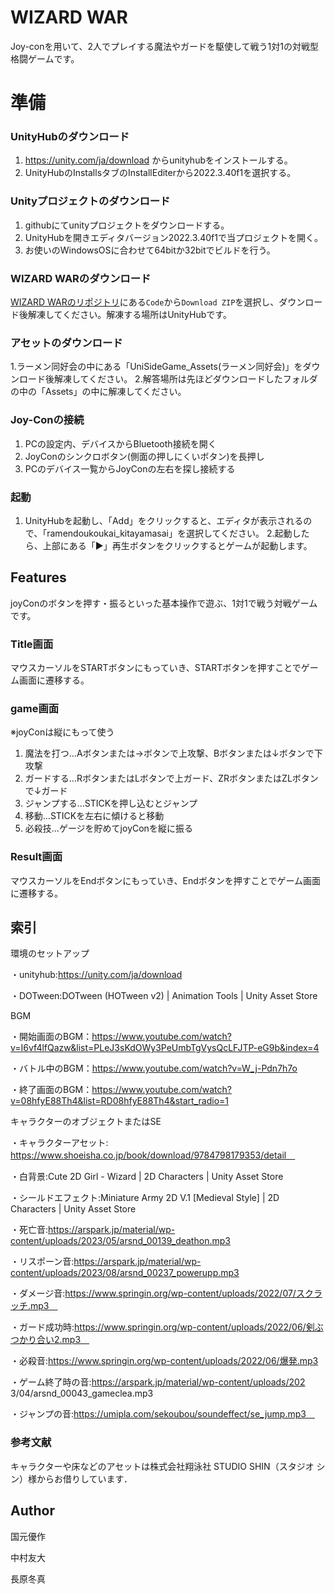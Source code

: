 # WIZARD WAR 
Joy-conを用いて、2人でプレイする魔法やガードを駆使して戦う1対1の対戦型格闘ゲームです。 

# 準備 
### UnityHubのダウンロード 
  1. https://unity.com/ja/download からunityhubをインストールする。 
  2. UnityHubのInstallsタブのInstallEditerから2022.3.40f1を選択する。 

### Unityプロジェクトのダウンロード 
  1. githubにてunityプロジェクトをダウンロードする。 
  2. UnityHubを開きエディタバージョン2022.3.40f1で当プロジェクトを開く。 
  3. お使いのWindowsOSに合わせて64bitか32bitでビルドを行う。 

### WIZARD WARのダウンロード 
  [WIZARD WARのリポジトリ]( https://github.com/igakilab/ramendoukoukai_kitayamasai)にある`Code`から`Download ZIP`を選択し、ダウンロード後解凍してください。解凍する場所はUnityHubです。 

### アセットのダウンロード 
  1.ラーメン同好会の中にある「UniSideGame_Assets(ラーメン同好会)」をダウンロード後解凍してください。 
  2.解答場所は先ほどダウンロードしたフォルダの中の「Assets」の中に解凍してください。 

### Joy-Conの接続 
  1. PCの設定内、デバイスからBluetooth接続を開く 
  2. JoyConのシンクロボタン(側面の押しにくいボタン)を長押し 
  3. PCのデバイス一覧からJoyConの左右を探し接続する 

### 起動 
  1. UnityHubを起動し、「Add」をクリックすると、エディタが表示されるので、「ramendoukoukai_kitayamasai」を選択してください。 
  2.起動したら、上部にある「▶」再生ボタンをクリックするとゲームが起動します。 

## Features 
  joyConのボタンを押す・振るといった基本操作で遊ぶ、1対1で戦う対戦ゲームです。 

### Title画面 
  マウスカーソルをSTARTボタンにもっていき、STARTボタンを押すことでゲーム画面に遷移する。 

### game画面 
※joyConは縦にもって使う 
  1. 魔法を打つ…Aボタンまたは→ボタンで上攻撃、Bボタンまたは↓ボタンで下攻撃 
  2. ガードする…RボタンまたはLボタンで上ガード、ZRボタンまたはZLボタンで↓ガード 
  3. ジャンプする…STICKを押し込むとジャンプ 
  4. 移動…STICKを左右に傾けると移動 
  5. 必殺技…ゲージを貯めてjoyConを縦に振る 

### Result画面 
マウスカーソルをEndボタンにもっていき、Endボタンを押すことでゲーム画面に遷移する。 

## 索引 

  環境のセットアップ 
  
  ・unityhub:https://unity.com/ja/download 
  
  ・DOTween:DOTween (HOTween v2) | Animation Tools | Unity Asset Store 
  
BGM

  ・開始画面のBGM：https://www.youtube.com/watch?v=I6vf4lfQazw&list=PLeJ3sKdOWy3PeUmbTgVysQcLFJTP-eG9b&index=4  
  
  ・バトル中のBGM：https://www.youtube.com/watch?v=W_j-Pdn7h7o  
  
  ・終了画面のBGM：https://www.youtube.com/watch?v=08hfyE88Th4&list=RD08hfyE88Th4&start_radio=1  

キャラクターのオブジェクトまたはSE

  ・キャラクターアセット:　https://www.shoeisha.co.jp/book/download/9784798179353/detail　 
  
  ・白背景:Cute 2D Girl - Wizard | 2D Characters | Unity Asset Store 
  
  ・シールドエフェクト:Miniature Army 2D V.1 [Medieval Style] | 2D Characters | Unity Asset Store 
  
  ・死亡音:https://arspark.jp/material/wp-content/uploads/2023/05/arsnd_00139_deathon.mp3 
  
  ・リスポーン音:https://arspark.jp/material/wp-content/uploads/2023/08/arsnd_00237_powerupp.mp3 
  
  ・ダメージ音:https://www.springin.org/wp-content/uploads/2022/07/スクラッチ.mp3　 
  
  ・ガード成功時:https://www.springin.org/wp-content/uploads/2022/06/剣ぶつかり合い2.mp3　 
  
  ・必殺音:https://www.springin.org/wp-content/uploads/2022/06/爆発.mp3 
  
  ・ゲーム終了時の音:https://arspark.jp/material/wp-content/uploads/202 3/04/arsnd_00043_gameclea.mp3 
  
  ・ジャンプの音:https://umipla.com/sekoubou/soundeffect/se_jump.mp3　 

### 参考文献

  キャラクターや床などのアセットは株式会社翔泳社 STUDIO SHIN（スタジオ シン）様からお借りしています． 

## Author 
国元優作 

中村友大 

長原冬真 

 
